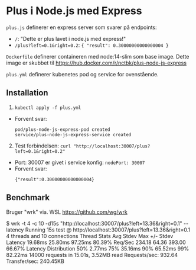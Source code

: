 Plus i Node.js med Express
==========================

`plus.js` definerer en express server som svarer på endpoints:

 - `/`: "Dette er plus lavet i node.js med express!"
 - `/plus?left=0.1&right=0.2`: `{ "result": 0.30000000000000004 }`

`Dockerfile` definerer containeren med node:14-slim som base image.
Dette image er skubbet til https://hub.docker.com/r/nctbk/plus-node-js-express

`plus.yml` definerer kubenetes pod og service for ovenstående.

Installation
------------

1. `kubectl apply -f plus.yml`
 - Forvent svar:
   ```
   pod/plus-node-js-express-pod created
   service/plus-node-js-express-service created
   ```
2. Test forbindelsen: `curl "http://localhost:30007/plus?left=0.1&right=0.2"`
 - Port: 30007 er givet i service konfig: `nodePort: 30007`
 - Forvent svar:
   ```
   {"result":0.30000000000000004}
   ```

Benchmark
---------

Bruger "wrk" via. WSL https://github.com/wg/wrk 

$ wrk -t 4 -c 10 -d15s "http://localhost:30007/plus?left=13.36&right=0.1" --latency
Running 15s test @ http://localhost:30007/plus?left=13.36&right=0.1
  4 threads and 10 connections
  Thread Stats   Avg      Stdev     Max   +/- Stdev
    Latency    19.68ms   25.80ms  97.25ms   80.39%
    Req/Sec   234.18     64.36   393.00     66.67%
  Latency Distribution
     50%    2.77ms
     75%   35.16ms
     90%   65.52ms
     99%   82.22ms
  14000 requests in 15.01s, 3.52MB read
Requests/sec:    932.64
Transfer/sec:    240.45KB